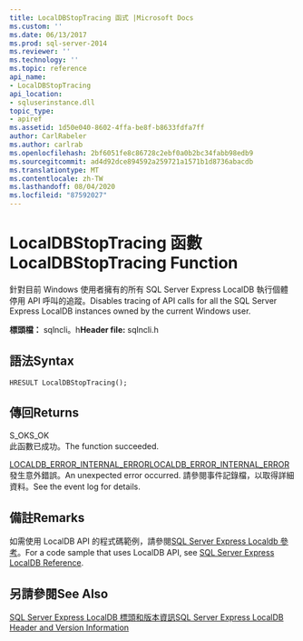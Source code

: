 ```yaml
---
title: LocalDBStopTracing 函式 |Microsoft Docs
ms.custom: ''
ms.date: 06/13/2017
ms.prod: sql-server-2014
ms.reviewer: ''
ms.technology: ''
ms.topic: reference
api_name:
- LocalDBStopTracing
api_location:
- sqluserinstance.dll
topic_type:
- apiref
ms.assetid: 1d50e040-8602-4ffa-be8f-b8633fdfa7ff
author: CarlRabeler
ms.author: carlrab
ms.openlocfilehash: 2bf6051fe8c86728c2ebf0a0b2bc34fabb98edb9
ms.sourcegitcommit: ad4d92dce894592a259721a1571b1d8736abacdb
ms.translationtype: MT
ms.contentlocale: zh-TW
ms.lasthandoff: 08/04/2020
ms.locfileid: "87592027"
---
```

# <a name="localdbstoptracing-function"></a><span data-ttu-id="a39ac-102">LocalDBStopTracing 函數</span><span class="sxs-lookup"><span data-stu-id="a39ac-102">LocalDBStopTracing Function</span></span>
  <span data-ttu-id="a39ac-103">針對目前 Windows 使用者擁有的所有 SQL Server Express LocalDB 執行個體停用 API 呼叫的追蹤。</span><span class="sxs-lookup"><span data-stu-id="a39ac-103">Disables tracing of API calls for all the SQL Server Express LocalDB instances owned by the current Windows user.</span></span>  
  
 <span data-ttu-id="a39ac-104">**標頭檔：** sqlncli。h</span><span class="sxs-lookup"><span data-stu-id="a39ac-104">**Header file:** sqlncli.h</span></span>  
  
## <a name="syntax"></a><span data-ttu-id="a39ac-105">語法</span><span class="sxs-lookup"><span data-stu-id="a39ac-105">Syntax</span></span>  
  
```  
HRESULT LocalDBStopTracing();  
```  
  
## <a name="returns"></a><span data-ttu-id="a39ac-106">傳回</span><span class="sxs-lookup"><span data-stu-id="a39ac-106">Returns</span></span>  
 <span data-ttu-id="a39ac-107">S_OK</span><span class="sxs-lookup"><span data-stu-id="a39ac-107">S_OK</span></span>  
 <span data-ttu-id="a39ac-108">此函數已成功。</span><span class="sxs-lookup"><span data-stu-id="a39ac-108">The function succeeded.</span></span>  
  
 [<span data-ttu-id="a39ac-109">LOCALDB_ERROR_INTERNAL_ERROR</span><span class="sxs-lookup"><span data-stu-id="a39ac-109">LOCALDB_ERROR_INTERNAL_ERROR</span></span>](../express-localdb-error-messages/localdb-error-internal-error.md)  
 <span data-ttu-id="a39ac-110">發生意外錯誤。</span><span class="sxs-lookup"><span data-stu-id="a39ac-110">An unexpected error occurred.</span></span> <span data-ttu-id="a39ac-111">請參閱事件記錄檔，以取得詳細資料。</span><span class="sxs-lookup"><span data-stu-id="a39ac-111">See the event log for details.</span></span>  
  
## <a name="remarks"></a><span data-ttu-id="a39ac-112">備註</span><span class="sxs-lookup"><span data-stu-id="a39ac-112">Remarks</span></span>  
 <span data-ttu-id="a39ac-113">如需使用 LocalDB API 的程式碼範例，請參閱[SQL Server Express Localdb 參考](../sql-server-express-localdb-reference.md)。</span><span class="sxs-lookup"><span data-stu-id="a39ac-113">For a code sample that uses LocalDB API, see [SQL Server Express LocalDB Reference](../sql-server-express-localdb-reference.md).</span></span>  
  
## <a name="see-also"></a><span data-ttu-id="a39ac-114">另請參閱</span><span class="sxs-lookup"><span data-stu-id="a39ac-114">See Also</span></span>  
 [<span data-ttu-id="a39ac-115">SQL Server Express LocalDB 標頭和版本資訊</span><span class="sxs-lookup"><span data-stu-id="a39ac-115">SQL Server Express LocalDB Header and Version Information</span></span>](sql-server-express-localdb-header-and-version-information.md)  
  
  
